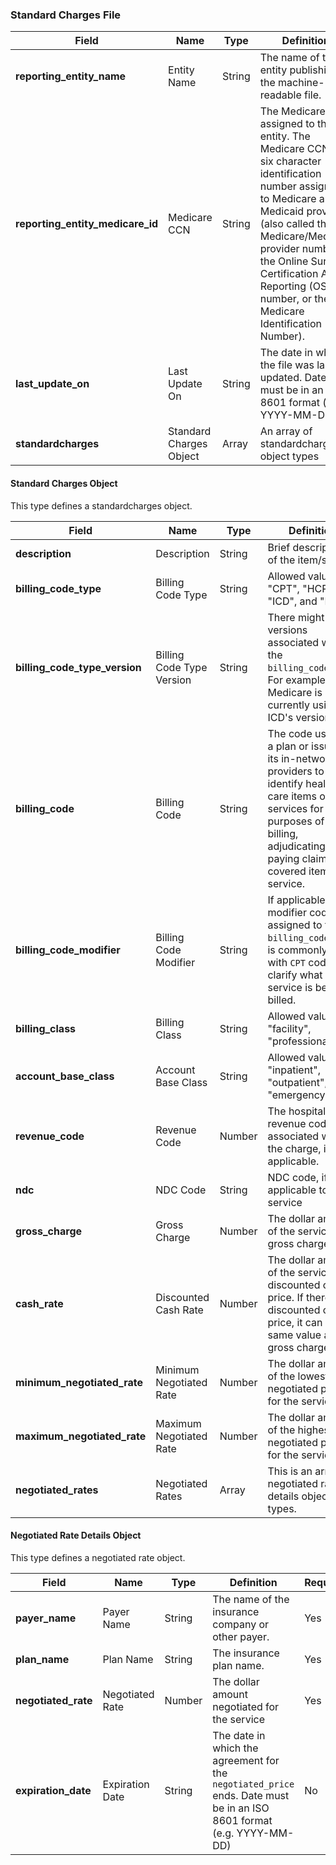 ### Standard Charges File

| Field | Name | Type | Definition | Required |
| ----- | ---- | ---- | ---------- | -------- |
| **reporting_entity_name** | Entity Name | String | The name of the entity publishing the machine-readable file. | Yes |
| **reporting_entity_medicare_id** | Medicare CCN | String | The Medicare CCN assigned to the entity. The Medicare CCN is a six character identification number assigned to Medicare and Medicaid providers (also called the Medicare/Medicaid provider number, the Online Survey, Certification And Reporting (OSCAR) number, or the Medicare Identification Number). | Yes |
| **last_update_on** | Last Update On | String | The date in which the file was last updated. Date must be in an ISO 8601 format (e.g. YYYY-MM-DD) | Yes |
| **standardcharges** | Standard Charges Object | Array | An array of standardcharges object types | Yes |

#### Standard Charges Object

This type defines a standardcharges object.

| Field | Name | Type | Definition | Required |
| ----- | ---- | ---- | ---------- | -------- |
| **description** | Description | String | Brief description of the item/service | Yes |
| **billing_code_type** | Billing Code Type | String | Allowed values: "CPT", "HCPCS", "ICD", and "DRG". | No |
| **billing_code_type_version** | Billing Code Type Version | String | There might be versions associated with the `billing_code_type`. For example, Medicare is currently using ICD's version 10 | No |
| **billing_code** | Billing Code | String | The code used by a plan or issuer or its in-network providers to identify health care items or services for purposes of billing, adjudicating, and paying claims for a covered item or service. | No |
| **billing_code_modifier** | Billing Code Modifier | String | If applicable, a modifier code assigned to the `billing_code`. This is commonly used with `CPT` codes to clarify what service is being billed. | No |
| **billing_class** | Billing Class | String | Allowed values: "facility", "professional" | Yes |
| **account_base_class** | Account Base Class | String | Allowed values: "inpatient", "outpatient", "emergency" | Yes |
| **revenue_code** | Revenue Code | Number | The hospital revenue code associated with the charge, if applicable. | No |
| **ndc** | NDC Code | String | NDC code, if applicable to service | No |
| **gross_charge** | Gross Charge | Number | The dollar amount of the service's gross charge | Yes |
| **cash_rate** | Discounted Cash Rate | Number | The dollar amount of the service's discounted cash price. If there is no discounted cash price, it can be the same value as the gross charge. | Yes |
| **minimum_negotiated_rate** | Minimum Negotiated Rate | Number | The dollar amount of the lowest negotiated price for the service. | Yes |
| **maximum_negotiated_rate** | Maximum Negotiated Rate | Number | The dollar amount of the highest negotiated price for the service. | Yes |
| **negotiated_rates** | Negotiated Rates | Array | This is an array of negotiated rate details object types. | Yes |


#### Negotiated Rate Details Object

This type defines a negotiated rate object.

| Field | Name | Type | Definition | Required |
| ----- | ---- | ---- | ---------- | -------- |
| **payer_name** | Payer Name | String | The name of the insurance company or other payer. | Yes |
| **plan_name** | Plan Name | String | The insurance plan name. | Yes |
| **negotiated_rate** | Negotiated Rate | Number | The dollar amount negotiated for the service | Yes |
| **expiration_date** | Expiration Date | String | The date in which the agreement for the `negotiated_price` ends. Date must be in an ISO 8601 format (e.g. YYYY-MM-DD) | No |

